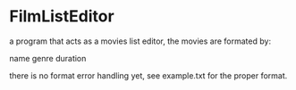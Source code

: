 # FilmListEditor
a program that acts as a movies list editor, the movies are formated by:

name
genre
duration

there is no format error handling yet,
see example.txt for the proper format.
